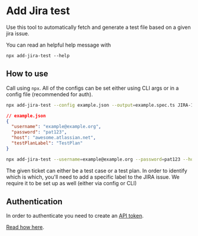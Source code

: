 # Add Jira test

Use this tool to automatically fetch and generate a test file based on a given jira issue.

You can read an helpful help message with

```
npx add-jira-test --help
```

## How to use

Call using `npx`. All of the configs can be set either using CLI args or in a config file (recommended for auth).

```sh
npx add-jira-test --config example.json --output=example.spec.ts JIRA-123
```

```json
// example.json
{
  "username": "example@example.org",
  "password": "pat123",
  "host": "awesome.atlassian.net",
  "testPlanLabel": "TestPlan"
}
```

```sh
npx add-jira-test --username=example@example.org --password=pat123 --host awesome.atlassian.net --test-plan-label=TestPlan --output=example.spec.ts JIRA-123
```

The given ticket can either be a test case or a test plan. In order to identify which is which, you'll need to add a specific label to the JIRA issue. We require it to be set up as well (either via config or CLI)

## Authentication

In order to authenticate you need to create an [API token](https://id.atlassian.com/manage-profile/security/api-tokens).

[Read how here](https://support.atlassian.com/atlassian-account/docs/manage-api-tokens-for-your-atlassian-account/).
